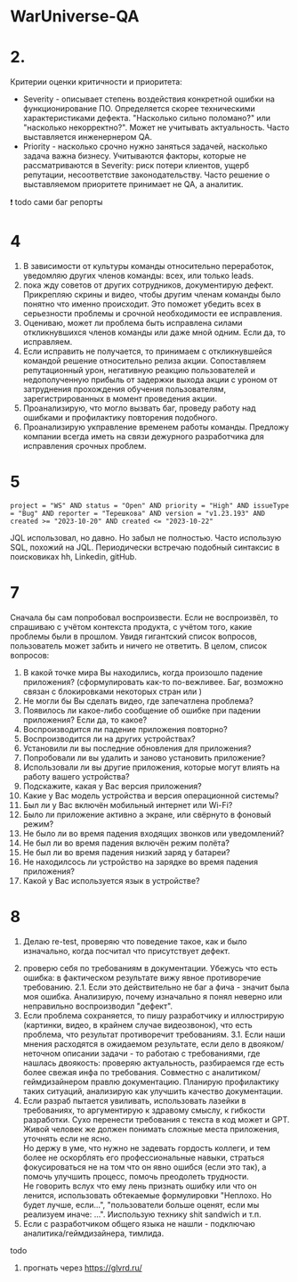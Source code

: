# WarUniverse-QA




# 2. 
Критерии оценки критичности и приоритета:
- Severity - описывает степень воздействия конкретной ошибки на функционирование ПО. Определяется скорее техническими характеристиками дефекта. "Насколько сильно поломано?" или "насколько некорректно?". Может не учитывать актуальность. Часто выставляется инженернером QA.
- Priority - насколько срочно нужно заняться задачей, насколько задача важна бизнесу. Учитываются факторы, которые не рассматриваются в Severity: риск потери клиентов, ущерб репутации, несоответствие законодательству. Часто решение о выставляемом приоритете принимает не QA, а аналитик. 

❗ todo сами баг репорты



# 4
1. В зависимости от культуры команды относительно переработок, уведомляю других членов команды: всех, или только leads.
2. пока жду советов от других сотрудников, документирую дефект. Прикрепляю скрины и видео, чтобы другим членам команды было понятно что именно происходит. Это поможет убедить всех в серьезности проблемы и срочной необходимости ее исправления. 
3. Оцениваю, может ли проблема быть исправлена силами откликнувшихся членов команды или даже мной одним. Если да, то исправляем.
4. Если исправить не получается, то принимаем с откликнувшейся командой решение относительно релиза акции. Сопоставляем репутационный урон, негативную реакцию пользователей и недополученную прибыль от задержки выхода акции с уроном от затруднения прохождения обучения пользователям, зарегистрированных в момент проведения акции. 
5. Проанализирую, что могло вызвать баг, проведу работу над ошибками и профилактику повторения подобного. 
6. Проанализирую укправление временем работы команды. Предложу компании всегда иметь на связи дежурного разработчика для исправления срочных проблем.

# 5
`project = "WS" AND status = "Open" AND priority = "High" AND issueType = "Bug" AND reporter = "Терешкова" AND version = "v1.23.193" AND created >= "2023-10-20" AND created <= "2023-10-22"`

JQL использовал, но давно. Но забыл не полностью. Часто использую SQL, похожий на JQL. Периодически встречаю подобный синтаксис в поисковиках hh, Linkedin, gitHub. 



# 7
Сначала бы сам попробовал воспроизвести. Если не воспроизвёл, то спрашиваю с учётом контекста продукта, с учётом того, какие проблемы были в прошлом. Увидя гигантский список вопросов, пользователь может забить и ничего не ответить. 
В целом, список вопросов:
1. В какой точке мира Вы находились, когда произошло падение приложения? (сформулировать как-то по-вежливее. Баг, возможно связан с блокировками некоторых стран или )
2. Не могли бы Вы сделать видео, где запечатлена проблема? 
3. Появилось ли какое-либо сообщение об ошибке при падении приложения? Если да, то какое?
4. Воспроизводится ли падение приложения повторно? 
5. Воспроизводится ли на других устройствах? 
6. Установили ли вы последние обновления для приложения?
7. Попробовали ли вы удалить и заново установить приложение?
8. Использовали ли вы другие приложения, которые могут влиять на работу вашего устройства?
9. Подскажите, какая у Вас версия приложения? 
10. Какие у Вас модель устройства и версия операционной системы? 
11. Был ли у Вас включён мобильный интернет или Wi-Fi? 
12. Было ли приложение активно а экране, или свёрнуто в фоновый режим? 
13. Не было ли во время падения входящих звонков или уведомлений? 
14. Не был ли во время падения включён режим полёта? 
15. Не был ли во время падения низкий заряд у батареи? 
16. Не находилсось ли устройство на зарядке во время падения приложения?
17. Какой у Вас используется язык в устройстве?


# 8
1. Делаю re-test, проверяю что поведение такое, как и было изначально, когда посчитал что присутствует дефект.
<!-- 1.1. проверяю, зависит ли дефект от окружения (OS, браузер, ...), настроек приложения или версия приложения. Если зависит от окружения, то уточняю баг репорт и сообщаю разработчику. Впредь планирую тестирование так, чтобы ловить ошибки в разном окружении. -->
2. проверю себя по требованиям в документации. Убежусь что есть ошибка: в фактическом результате вижу явное противоречие требованию. 
2.1. Если это действительно не баг а фича - значит была моя ошибка. Анализирую, почему изначально я понял неверно или неправильно воспроизводил "дефект". 
3. Если проблема сохраняется, то пишу разработчику и иллюстрирую (картинки, видео, в крайнем случае видеозвонок), что есть проблема, что результат противоречит требованиям. <!-- Прошу разраба проиллюстрировать как приложение работает у него.   --> <!-- Если у разработчика воспроизводится то, что я считаю дефектом, значит наши мнения расходятся в ожидаемом результате, то дело в двояком/неточном описании задачи. -->
3.1. Если наши мнения расходятся в ожидаемом результате, если дело в двояком/неточном описании задачи - то работаю с требованиями, где нашлась двоякость: проверяю актуальность, разбираемся где есть более свежая инфа по требования. Совместно с аналитиком/геймдизайнером правлю документацию. Планирую профилактику таких ситуаций, анализирую как улучшить качество документации. 
4. Если разраб пытается увиливать, использовать лазейки в требованиях, то аргументирую к здравому смыслу, к гибкости разработки. Сухо перенести требования с текста в код может и GPT. Живой человек же должен понимать сложные места приложения, уточнять если не ясно. <br>
Но держу в уме, что нужно не задевать гордость коллеги, и тем более не оскорблять его профессиональные навыки, страться фокусироваться не на том что он явно ошибся (если это так), а помочь улучшить процесс, помочь преодолеть трудности. <br>
Не говорить вслух что ему лень признать ошибку или что он ленится, использовать обтекаемые формулировки "Неплохо. Но будет лучше, если...", "пользователи больше оценят, если мы реализуем иначе: ...". Ииспользую технику shit sandwich и т.п.
5. Если с разработчиком общего языка не нашли - подключаю аналитика/геймдизайнера, тимлида. 



todo 
1. прогнать через https://glvrd.ru/
















